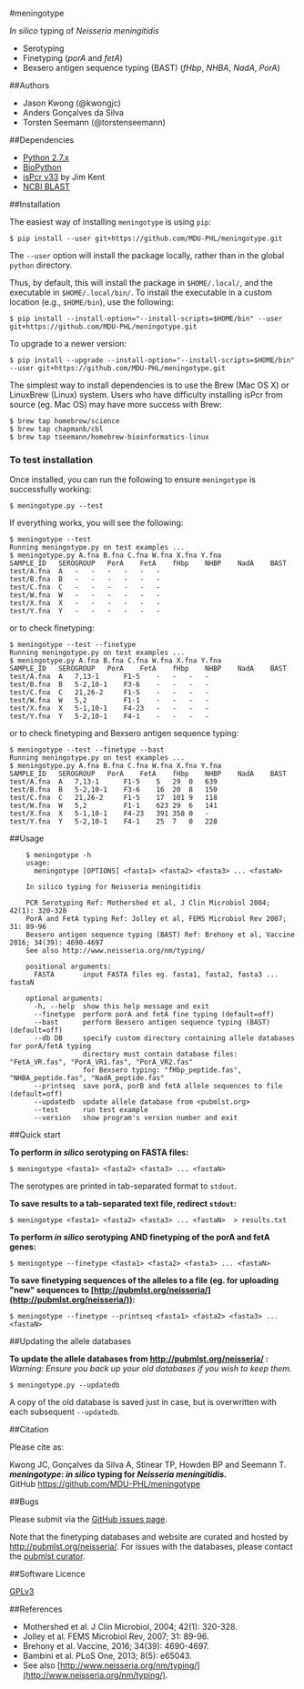 #meningotype

*In silico* typing of *Neisseria meningitidis*  
- Serotyping
- Finetyping (*porA* and *fetA*)  
- Bexsero antigen sequence typing (BAST) (*fHbp*, *NHBA*, *NadA*, *PorA*)

##Authors

* Jason Kwong (@kwongjc)
* Anders Gonçalves da Silva
* Torsten Seemann (@torstenseemann)

##Dependencies

* [Python 2.7.x](https://www.python.org/)
* [BioPython](http://biopython.org/)
* [isPcr v33](http://hgwdev.cse.ucsc.edu/~kent/src/) by Jim Kent
* [NCBI BLAST](https://blast.ncbi.nlm.nih.gov/Blast.cgi)

##Installation

The easiest way of installing `meningotype` is using `pip`:

    $ pip install --user git+https://github.com/MDU-PHL/meningotype.git
    
The `--user` option will install the package locally, rather than in the global `python` directory. 

Thus, by default, this will install the package in `$HOME/.local/`, and the executable in `$HOME/.local/bin/`. To install the executable in a custom location (e.g., `$HOME/bin`), use the following:

    $ pip install --install-option="--install-scripts=$HOME/bin" --user git+https://github.com/MDU-PHL/meningotype.git

To upgrade to a newer version: 

    $ pip install --upgrade --install-option="--install-scripts=$HOME/bin" --user git+https://github.com/MDU-PHL/meningotype.git

The simplest way to install dependencies is to use the Brew (Mac OS X) or LinuxBrew (Linux) system. Users who have difficulty installing isPcr from source (eg. Mac OS) may have more success with Brew:
```
$ brew tap homebrew/science
$ brew tap chapmanb/cbl
$ brew tap tseemann/homebrew-bioinformatics-linux
```


### To test installation

Once installed, you can run the following to ensure `meningotype` is successfully working:

    $ meningotype.py --test

If everything works, you will see the following:

```
$ meningotype --test
Running meningotype.py on test examples ... 
$ meningotype.py A.fna B.fna C.fna W.fna X.fna Y.fna
SAMPLE_ID	SEROGROUP	PorA	FetA	fHbp	NHBP	NadA	BAST
test/A.fna	A	-	-	-	-	-	-
test/B.fna	B	-	-	-	-	-	-
test/C.fna	C	-	-	-	-	-	-
test/W.fna	W	-	-	-	-	-	-
test/X.fna	X	-	-	-	-	-	-
test/Y.fna	Y	-	-	-	-	-	-
```

or to check finetyping:

```
$ meningotype --test --finetype
Running meningotype.py on test examples ... 
$ meningotype.py A.fna B.fna C.fna W.fna X.fna Y.fna
SAMPLE_ID	SEROGROUP	PorA	FetA	fHbp	NHBP	NadA	BAST
test/A.fna	A	7,13-1		F1-5	-	-	-	-
test/B.fna	B	5-2,10-1	F3-6	-	-	-	-
test/C.fna	C	21,26-2		F1-5	-	-	-	-
test/W.fna	W	5,2			F1-1	-	-	-	-
test/X.fna	X	5-1,10-1	F4-23	-	-	-	-
test/Y.fna	Y	5-2,10-1	F4-1	-	-	-	-
```

or to check finetyping and Bexsero antigen sequence typing:

```
$ meningotype --test --finetype --bast
Running meningotype.py on test examples ... 
$ meningotype.py A.fna B.fna C.fna W.fna X.fna Y.fna
SAMPLE_ID	SEROGROUP	PorA	FetA	fHbp	NHBP	NadA	BAST
test/A.fna	A	7,13-1		F1-5	5	29	0	639
test/B.fna	B	5-2,10-1	F3-6	16	20	8	150
test/C.fna	C	21,26-2		F1-5	17	101	9	118
test/W.fna	W	5,2			F1-1	623	29	6	141
test/X.fna	X	5-1,10-1	F4-23	391	358	0	-
test/Y.fna	Y	5-2,10-1	F4-1	25	7	0	228
```


##Usage

```
	$ meningotype -h
	usage: 
	  meningotype [OPTIONS] <fasta1> <fasta2> <fasta3> ... <fastaN>

	In silico typing for Neisseria meningitidis

	PCR Serotyping Ref: Mothershed et al, J Clin Microbiol 2004; 42(1): 320-328
	PorA and FetA typing Ref: Jolley et al, FEMS Microbiol Rev 2007; 31: 89-96
	Bexsero antigen sequence typing (BAST) Ref: Brehony et al, Vaccine 2016; 34(39): 4690-4697
	See also http://www.neisseria.org/nm/typing/

	positional arguments:
	  FASTA       input FASTA files eg. fasta1, fasta2, fasta3 ... fastaN

	optional arguments:
	  -h, --help  show this help message and exit
	  --finetype  perform porA and fetA fine typing (default=off)
	  --bast      perform Bexsero antigen sequence typing (BAST) (default=off)
	  --db DB     specify custom directory containing allele databases for porA/fetA typing
				  directory must contain database files: "FetA_VR.fas", "PorA_VR1.fas", "PorA_VR2.fas"
				  for Bexsero typing: "fHbp_peptide.fas", "NHBA_peptide.fas", "NadA_peptide.fas"
	  --printseq  save porA, porB and fetA allele sequences to file (default=off)
	  --updatedb  update allele database from <pubmlst.org>
	  --test      run test example
	  --version   show program's version number and exit
```


##Quick start

**To perform *in silico* serotyping on FASTA files:**

`$ meningotype <fasta1> <fasta2> <fasta3> ... <fastaN>`

The serotypes are printed in tab-separated format to `stdout`.

**To save results to a tab-separated text file, redirect `stdout`:**

`$ meningotype <fasta1> <fasta2> <fasta3> ... <fastaN>  > results.txt`

**To perform *in silico* serotyping AND finetyping of the porA and fetA genes:**

`$ meningotype --finetype <fasta1> <fasta2> <fasta3> ... <fastaN>`

**To save finetyping sequences of the alleles to a file (eg. for uploading "new" sequences to [http://pubmlst.org/neisseria/](http://pubmlst.org/neisseria/)):**

`$ meningotype --finetype --printseq <fasta1> <fasta2> <fasta3> ... <fastaN>`

##Updating the allele databases

**To update the allele databases from http://pubmlst.org/neisseria/ :**  
*Warning: Ensure you back up your old databases if you wish to keep them.*

	$ meningotype.py --updatedb

A copy of the old database is saved just in case, but is overwritten with each subsequent   ```--updatedb```.


##Citation

Please cite as:

Kwong JC, Gonçalves da Silva A, Stinear TP, Howden BP and Seemann T.  
***meningotype*: *in silico* typing for *Neisseria meningitidis*.**  
GitHub https://github.com/MDU-PHL/meningotype

##Bugs

Please submit via the [GitHub issues page](https://github.com/MDU-PHL/meningotype/issues).  

Note that the finetyping databases and website are curated and hosted by http://pubmlst.org/neisseria/. For issues with the databases, please contact the [pubmlst curator](mailto:keith.jolley@zoo.ox.ac.uk).

##Software Licence

[GPLv3](https://github.com/MDU-PHL/meningotype/blob/master/LICENSE)

##References

* Mothershed et al. J Clin Microbiol, 2004; 42(1): 320-328.
* Jolley et al. FEMS Microbiol Rev, 2007; 31: 89-96.
* Brehony et al. Vaccine, 2016; 34(39): 4690-4697.
* Bambini et al. PLoS One, 2013; 8(5): e65043.
* See also [http://www.neisseria.org/nm/typing/](http://www.neisseria.org/nm/typing/).
